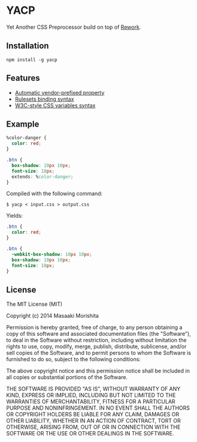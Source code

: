 # YACP

Yet Another CSS Preprocessor build on top of [Rework](https://github.com/reworkcss/rework).

## Installation

```
npm install -g yacp
```

## Features

- [Automatic vendor-prefixed property](https://github.com/ai/autoprefixer)
- [Rulesets binding syntax](https://github.com/morishitter/rework-rule-binding)
- [W3C-style CSS variables syntax](https://github.com/reworkcss/rework-vars)

## Example

```css
%color-danger {
  color: red;
}

.btn {
  box-shadow: 10px 10px;
  font-size: 18px;
  extends: %color-danger;
}
```

Compiled with the following command:

```
$ yacp < input.css > output.css
```

Yields:

```css
.btn {
  color: red;
}

.btn {
  -webkit-box-shadow: 10px 10px;
  box-shadow: 10px 10px;
  font-size: 18px;
}
```

## License
The MIT License (MIT)

Copyright (c) 2014 Masaaki Morishita

Permission is hereby granted, free of charge, to any person obtaining a copy
of this software and associated documentation files (the "Software"), to deal
in the Software without restriction, including without limitation the rights
to use, copy, modify, merge, publish, distribute, sublicense, and/or sell
copies of the Software, and to permit persons to whom the Software is
furnished to do so, subject to the following conditions:

The above copyright notice and this permission notice shall be included in
all copies or substantial portions of the Software.

THE SOFTWARE IS PROVIDED "AS IS", WITHOUT WARRANTY OF ANY KIND, EXPRESS OR
IMPLIED, INCLUDING BUT NOT LIMITED TO THE WARRANTIES OF MERCHANTABILITY,
FITNESS FOR A PARTICULAR PURPOSE AND NONINFRINGEMENT. IN NO EVENT SHALL THE
AUTHORS OR COPYRIGHT HOLDERS BE LIABLE FOR ANY CLAIM, DAMAGES OR OTHER
LIABILITY, WHETHER IN AN ACTION OF CONTRACT, TORT OR OTHERWISE, ARISING FROM,
OUT OF OR IN CONNECTION WITH THE SOFTWARE OR THE USE OR OTHER DEALINGS IN
THE SOFTWARE.
